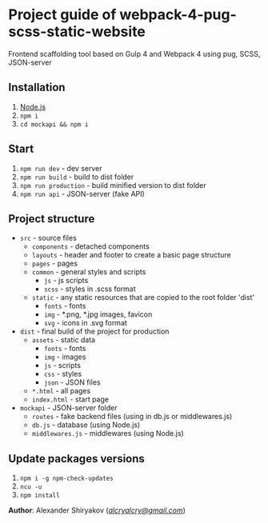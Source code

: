 # Project guide of webpack-4-pug-scss-static-website

Frontend scaffolding tool based on Gulp 4 and Webpack 4 using pug, SCSS, JSON-server


## Installation
1. [Node.js](https://nodejs.org/en/download/) 
1. `npm i`
1. `cd mockapi && npm i`


## Start
1. `npm run dev` - dev server
1. `npm run build` - build to dist folder
1. `npm run production` - build minified version to dist folder
1. `npm run api` - JSON-server (fake API)


## Project structure
* `src` - source files
    * `components` - detached components
    * `layouts` - header and footer to create a basic page structure
    * `pages` - pages
    * `common` - general styles and scripts
        * `js` - js scripts
        * `scss` - styles in .scss format
    * `static` - any static resources that are copied to the root folder 'dist'
        * `fonts` - fonts
        * `img` - *.png, *.jpg images, favicon
        * `svg` - icons in .svg format
* `dist` - final build of the project for production
    * `assets` - static data
        * `fonts` - fonts
        * `img` - images
        * `js` - scripts
        * `css` - styles
        * `json` - JSON files
    * `*.html` - all pages
    * `index.html` - start page
* `mockapi` - JSON-server folder
    * `routes` - fake backend files (using in db.js or middlewares.js)
    * `db.js` - database (using Node.js)
    * `middlewares.js` - middlewares (using Node.js)



## Update packages versions
1. `npm i -g npm-check-updates`
1. `ncu -u`
1. `npm install`


**Author**: Alexander Shiryakov (*alcryalcry@gmail.com*)

